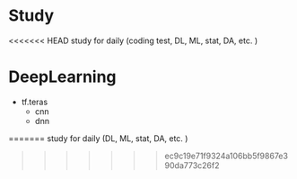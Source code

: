# Study
<<<<<<< HEAD
study for daily (coding test, DL, ML, stat, DA, etc. )

# DeepLearning
- tf.teras
    - cnn
    - dnn
    
=======
study for daily (DL, ML, stat, DA, etc. )
>>>>>>> ec9c19e71f9324a106bb5f9867e390da773c26f2
